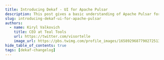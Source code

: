 ```yaml
---
title: Introducing Dekaf - UI for Apache Pulsar
description: This post gives a basic understanding of Apache Pulsar for audience not familiar with data streaming
slug: introducing-dekaf-ui-for-apache-pulsar
authors:
  - name: Kiryl Valkovich
    title: CEO at Teal Tools
    url: https://twitter.com/visortelle
    image_url: https://pbs.twimg.com/profile_images/1658929687790272513/jAMuGSL3_400x400.jpg
hide_table_of_contents: true
tags: [dekaf-changelog]
---
```


<!--truncate-->